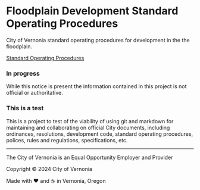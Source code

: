 # Floodplain Development Standard Operating Procedures

City of Vernonia standard operating procedures for development in the the floodplain.

[Standard Operating Procedures](index.markdown)

### In progress

While this notice is present the information contained in this project is not official or authoritative.

### This is a test

This is a project to test of the viability of using git and markdown for maintaining and collaborating on official City documents, including ordinances, resolutions, development code, standard operating procedures, polices, rules and regulations, specifications, etc.

---

The City of Vernonia is an Equal Opportunity Employer and Provider

Copyright &copy; 2024 City of Vernonia

Made with :heart: and :coffee: in Vernonia, Oregon
